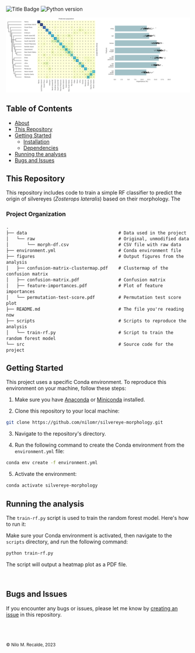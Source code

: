 
![Title
Badge](https://img.shields.io/badge/Morphological_differentiation_in_the_silvereye-k?style=for-the-badge&labelColor=d99c2b&color=d99c2b)
![Python
version](https://img.shields.io/badge/v3.10-4295B3?style=for-the-badge&logo=python&logoColor=white)


<img src="reports/readme.png" alt="rfmat" width="1000"/>

<!-- add a table of contents here -->
## Table of Contents

- [About](#about)
- [This Repository](#this-repository)
- [Getting Started](#getting-started)
  - [Installation](#installation)
  - [Dependencies](#dependencies)
- [Running the analyses](#running-the-analyses)
- [Bugs and Issues](#bugs-and-issues)



## This Repository

This repository includes code to train a simple RF classifier to predict the
origin of silvereyes (*Zosterops lateralis*) based on their morphology. The

### Project Organization

```text
.
├── data                                   # Data used in the project
│   └── raw                                # Original, unmodified data
│       └── morph-df.csv                   # CSV file with raw data
├── environment.yml                        # Conda environment file
├── figures                                # Output figures from the analysis
│   ├── confusion-matrix-clustermap.pdf    # Clustermap of the confusion matrix
│   ├── confusion-matrix.pdf               # Confusion matrix
│   ├── feature-importances.pdf            # Plot of feature importances
│   └── permutation-test-score.pdf         # Permutation test score plot
├── README.md                              # The file you're reading now
├── scripts                                # Scripts to reproduce the analysis
│   └── train-rf.py                        # Script to train the random forest model
└── src                                    # Source code for the project

```

## Getting Started

This project uses a specific Conda environment. To reproduce this environment on your machine, follow these steps:

1. Make sure you have [Anaconda](https://www.anaconda.com/products/distribution) or [Miniconda](https://docs.conda.io/en/latest/miniconda.html) installed.

2. Clone this repository to your local machine:

```bash
git clone https://github.com/nilomr/silvereye-morphology.git
```

3. Navigate to the repository's directory.

4. Run the following command to create the Conda environment from the `environment.yml` file:

```bash
conda env create -f environment.yml
```

5. Activate the environment:

```bash
conda activate silvereye-morphology
```


## Running the analysis

The `train-rf.py` script is used to train the random forest model. Here's how to run it:

Make sure your Conda environment is activated, then navigate to the `scripts`
directory, and run the following command:

```bash
python train-rf.py

```
The script will output a heatmap plot as a PDF file.

<br>

## Bugs and Issues

If you encounter any bugs or issues, please let me know by [creating an
issue](https://github.com/nilomr/silvereye-morphology/issues/new/choose) in this
repository.


#
<sub>
<br>© Nilo M. Recalde, 2023
</sub>


